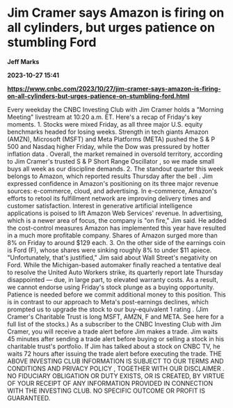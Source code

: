 # Jim Cramer says Amazon is firing on all cylinders, but urges patience on stumbling Ford
**Jeff Marks**

**2023-10-27 15:41**

**https://www.cnbc.com/2023/10/27/jim-cramer-says-amazon-is-firing-on-all-cylinders-but-urges-patience-on-stumbling-ford.html**

Every weekday the CNBC Investing Club with Jim Cramer holds a "Morning Meeting" livestream at 10:20 a.m. ET. Here's a recap of Friday's key moments. 1. Stocks were mixed Friday, as all three major U.S. equity benchmarks headed for losing weeks. Strength in tech giants Amazon (AMZN), Microsoft (MSFT) and Meta Platforms (META) pushed the S & P 500 and Nasdaq higher Friday, while the Dow was pressured by hotter inflation data . Overall, the market remained in oversold territory, according to Jim Cramer's trusted S & P Short Range Oscillator , so we made small buys all week as our discipline demands. 2. The standout quarter this week belongs to Amazon, which reported results Thursday after the bell . Jim expressed confidence in Amazon's positioning on its three major revenue sources: e-commerce, cloud, and advertising. In e-commerce, Amazon's efforts to retool its fulfillment network are improving delivery times and customer satisfaction. Interest in generative artificial intelligence applications is poised to lift Amazon Web Services' revenue. In advertising, which is a newer area of focus, the company is "on fire," Jim said. He added the cost-control measures Amazon has implemented this year have resulted in a much more profitable company. Shares of Amazon surged more than 8% on Friday to around $129 each. 3. On the other side of the earnings coin is Ford (F), whose shares were sinking roughly 8% to under $11 apiece. "Unfortunately, that's justified," Jim said about Wall Street's negativity on Ford. While the Michigan-based automaker finally reached a tentative deal to resolve the United Auto Workers strike, its quarterly report late Thursday disappointed — due, in large part, to elevated warranty costs. As a result, we cannot endorse using Friday's stock plunge as a buying opportunity. Patience is needed before we commit additional money to this position. This is in contrast to our approach to Meta's post-earnings declines, which prompted us to upgrade the stock to our buy-equivalent 1 rating . (Jim Cramer's Charitable Trust is long MSFT, AMZN, F and META. See here for a full list of the stocks.) As a subscriber to the CNBC Investing Club with Jim Cramer, you will receive a trade alert before Jim makes a trade. Jim waits 45 minutes after sending a trade alert before buying or selling a stock in his charitable trust's portfolio. If Jim has talked about a stock on CNBC TV, he waits 72 hours after issuing the trade alert before executing the trade. THE ABOVE INVESTING CLUB INFORMATION IS SUBJECT TO OUR TERMS AND CONDITIONS AND PRIVACY POLICY , TOGETHER WITH OUR DISCLAIMER . NO FIDUCIARY OBLIGATION OR DUTY EXISTS, OR IS CREATED, BY VIRTUE OF YOUR RECEIPT OF ANY INFORMATION PROVIDED IN CONNECTION WITH THE INVESTING CLUB. NO SPECIFIC OUTCOME OR PROFIT IS GUARANTEED.